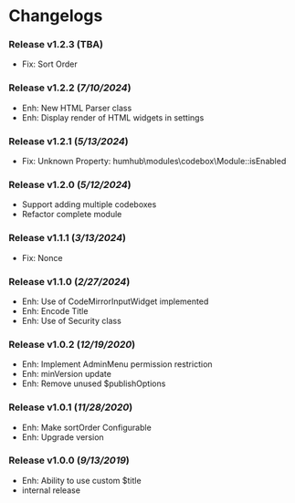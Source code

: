 # Changelogs

### Release v1.2.3 (**TBA**)
- Fix: Sort Order

### Release v1.2.2 (*7/10/2024*)
- Enh: New HTML Parser class
- Enh: Display render of HTML widgets in settings

### Release v1.2.1 (*5/13/2024*)
- Fix: Unknown Property: humhub\modules\codebox\Module::isEnabled

### Release v1.2.0 (*5/12/2024*)
- Support adding multiple codeboxes
- Refactor complete module

### Release v1.1.1 (*3/13/2024*)
- Fix: Nonce

### Release v1.1.0 (*2/27/2024*)
- Enh: Use of CodeMirrorInputWidget implemented
- Enh: Encode Title
- Enh: Use of Security class

### Release v1.0.2 (*12/19/2020*)
- Enh: Implement AdminMenu permission restriction
- Enh: minVersion update
- Enh: Remove unused $publishOptions

### Release v1.0.1 (*11/28/2020*)
- Enh: Make sortOrder Configurable
- Enh: Upgrade version

### Release v1.0.0 (*9/13/2019*)
- Enh: Ability to use custom $title
- internal release
